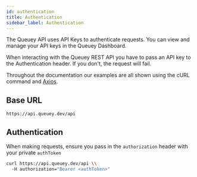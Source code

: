 ```yaml
---
id: authentication
title: Authentication
sidebar_label: Authentication
---
```


The Queuey API uses API Keys to authenticate requests. You can view and manage your API keys in the Queuey Dashboard.

When interacting with the Queuey REST API you have to pass an API key to the Authentication header. If you don't, the request will fail.

Throughout the documentation our examples are all shown using the cURL command and [Axios](https://github.com/axios/axios).

## Base URL

```
https://api.queuey.dev/api
```

## Authentication

When making requests, ensure you pass in the `authorization` header with your private `authToken`

<!-- https://oauth.net/getting-started/ -->

```bash
curl https://api.queuey.dev/api \\
  -H authorization="Bearer <authToken>"
```
